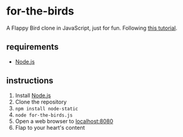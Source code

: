 # for-the-birds
A Flappy Bird clone in JavaScript, just for fun. Following 
[this tutorial](http://blog.lessmilk.com/how-to-make-flappy-bird-in-html5-1/).

## requirements
* [Node.js](https://nodejs.org)

## instructions
1. Install [Node.js](https://nodejs.org)
2. Clone the repository
3. `npm install node-static`
4. `node for-the-birds.js`
5. Open a web browser to [localhost:8080](http://localhost:8080)
6. Flap to your heart's content
 